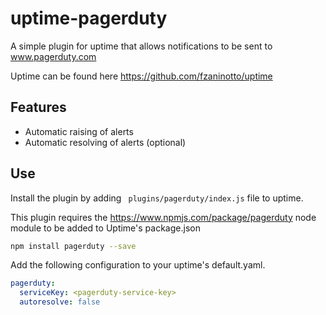 uptime-pagerduty
======

A simple plugin for uptime that allows notifications to be sent to www.pagerduty.com

Uptime can be found here
https://github.com/fzaninotto/uptime

Features
--------
- Automatic raising of alerts
- Automatic resolving of alerts (optional)

Use
--------

Install the plugin by adding
` plugins/pagerduty/index.js` file to uptime.

This plugin requires the https://www.npmjs.com/package/pagerduty node module to be added to Uptime's package.json
```sh
npm install pagerduty --save
```

Add the following configuration to your uptime's default.yaml.
```yaml
pagerduty:
  serviceKey: <pagerduty-service-key>
  autoresolve: false
```

